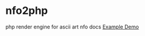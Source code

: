 # nfo2php
php render engine for ascii art nfo docs
<a href="https://mobcat.zip/BadRepack/">Example Demo</a>
